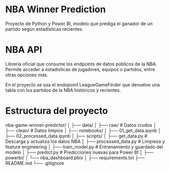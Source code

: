 # NBA Winner Prediction
Proyecto de Python y Power BI, modelo que prediga el ganador de un partido según estadísticas recientes.


# NBA API
Librería oficial que consume los endpoints de datos públicos de la NBA. Permite acceder a estadisticas de jugadores, equipos o partidos, entre otras opciones más.

En el proyecto se usa el endopoint LeagueGameFinder que devuelve una tabla con los partidos de la NBA históricos y recientes.


# Estructura del proyecto
nba-game-winner-predictor/
│
├── data/
│   ├── raw/    # Datos crudos
│   ├── clean/  # Datos limpios
│
├── notebooks/
│   ├── 01_get_data.ipynb
│   ├── 02_processed_data.ipynb
│
├── scripts/
│   ├── get_data.py        # Descarga y actualiza los datos NBA
│   ├── processed_data.py  # Limpieza y feature engineering
│   ├── train_model.py     # Entrenamiento y guardado del modelo
│   ├── predict.py         # Predicciones nuevas para Power BI
│
├── powerbi/
│   └── nba_dashboard.pbix
│
├── requirements.txt
├── README.md
└── .gitignore
